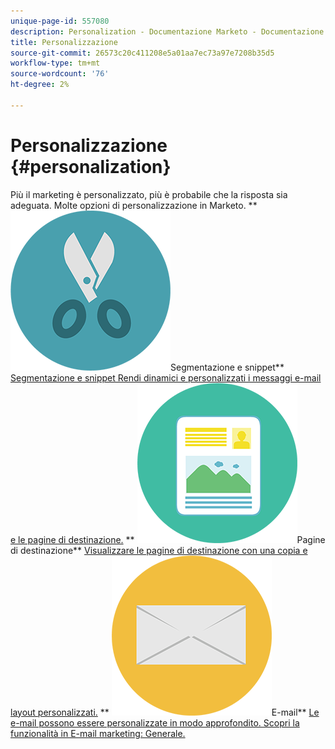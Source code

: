 ```yaml
---
unique-page-id: 557080
description: Personalization - Documentazione Marketo - Documentazione del prodotto
title: Personalizzazione
source-git-commit: 26573c20c411208e5a01aa7ec73a97e7208b35d5
workflow-type: tm+mt
source-wordcount: '76'
ht-degree: 2%

---
```



# Personalizzazione {#personalization}

Più il marketing è personalizzato, più è probabile che la risposta sia adeguata. Molte opzioni di personalizzazione in Marketo.
** ![Segmentazione e snippet](assets/graphic-design-tools-18.png)Segmentazione e snippet** [Segmentazione e snippet Rendi dinamici e personalizzati i messaggi e-mail e le pagine di destinazione.](https://docs.marketo.com/display/DOCS/Segmentation+and+Snippets)     ** ![Pagine di destinazione](assets/office-artboard-80.png)Pagine di destinazione** [Visualizzare le pagine di destinazione con una copia e layout personalizzati.](https://docs.marketo.com/display/DOCS/Personalizing+Landing+Pages)     ** ![E-mail](assets/office-27-1.png)E-mail** [Le e-mail possono essere personalizzate in modo approfondito. Scopri la funzionalità in E-mail marketing: Generale.](https://docs.marketo.com/display/DOCS/General)
